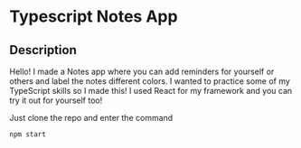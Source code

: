 # Typescript Notes App

## Description

Hello! I made a Notes app where you can add reminders for yourself or others and label the notes different colors.
I wanted to practice some of my TypeScript skills so I made this!
I used React for my framework and you can try it out for yourself too!

Just clone the repo and enter the command
```
npm start
```
